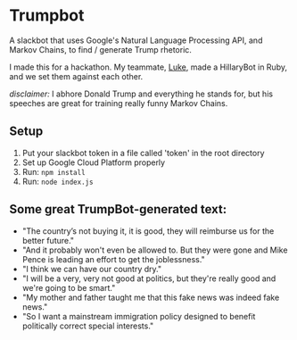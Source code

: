 # Trumpbot

A slackbot that uses Google's Natural Language Processing API, and Markov
Chains, to find / generate Trump rhetoric.

I made this for a hackathon. My teammate, [Luke](https://github.com/Bubba),
made a HillaryBot in Ruby, and we set them against each other.

*disclaimer:* I abhore Donald Trump and everything he stands for, but his
speeches are great for training really funny Markov Chains.

## Setup

1. Put your slackbot token in a file called 'token' in the root directory
2. Set up Google Cloud Platform properly
3. Run: `` npm install ``
4. Run: `` node index.js ``

## Some great TrumpBot-generated text:

* "The country’s not buying it, it is good, they will reimburse us for the better future."
* "And it probably won't even be allowed to. But they were gone and Mike Pence is leading an effort to get the joblessness."
* "I think we can have our country dry."
* "I will be a very, very not good at politics, but they're really good and we're going to be smart."
* "My mother and father taught me that this fake news was indeed fake news."
* "So I want a mainstream immigration policy designed to benefit politically correct special interests."
